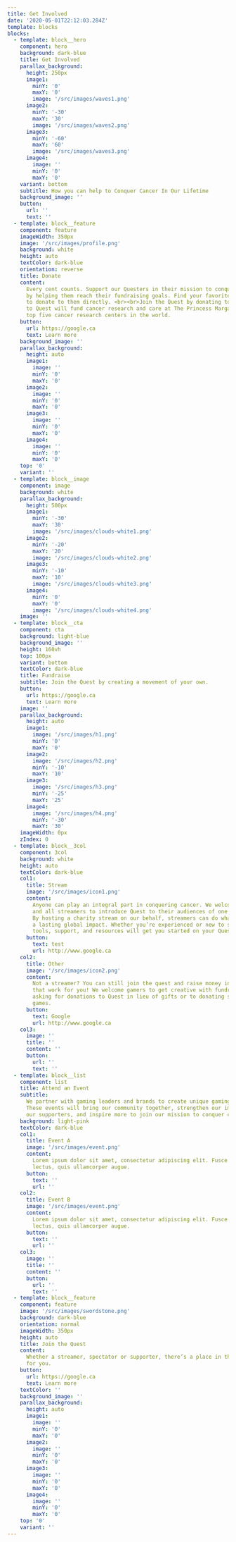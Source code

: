 ```yaml
---
title: Get Involved
date: '2020-05-01T22:12:03.284Z'
template: blocks
blocks:
  - template: block__hero
    component: hero
    background: dark-blue
    title: Get Involved
    parallax_background:
      height: 250px
      image1:
        minY: '0'
        maxY: '0'
        image: '/src/images/waves1.png'
      image2:
        minY: '-30'
        maxY: '30'
        image: '/src/images/waves2.png'
      image3:
        minY: '-60'
        maxY: '60'
        image: '/src/images/waves3.png'
      image4:
        image: ''
        minY: '0'
        maxY: '0'
    variant: bottom
    subtitle: How you can help to Conquer Cancer In Our Lifetime
    background_image: ''
    button:
      url: ''
      text: ''
  - template: block__feature
    component: feature
    imageWidth: 350px
    image: '/src/images/profile.png'
    background: white
    height: auto
    textColor: dark-blue
    orientation: reverse
    title: Donate
    content:
      Every cent counts. Support our Questers in their mission to conquer cancer
      by helping them reach their fundraising goals. Find your favorite streamers’ profiles
      to donate to them directly. <br><br>Join the Quest by donating today. Donations
      to Quest will fund cancer research and care at The Princess Margaret, one of the
      top five cancer research centers in the world.
    button:
      url: https://google.ca
      text: Learn more
    background_image: ''
    parallax_background:
      height: auto
      image1:
        image: ''
        minY: '0'
        maxY: '0'
      image2:
        image: ''
        minY: '0'
        maxY: '0'
      image3:
        image: ''
        minY: '0'
        maxY: '0'
      image4:
        image: ''
        minY: '0'
        maxY: '0'
    top: '0'
    variant: ''
  - template: block__image
    component: image
    background: white
    parallax_background:
      height: 500px
      image1:
        minY: '-30'
        maxY: '30'
        image: '/src/images/clouds-white1.png'
      image2:
        minY: '-20'
        maxY: '20'
        image: '/src/images/clouds-white2.png'
      image3:
        minY: '-10'
        maxY: '10'
        image: '/src/images/clouds-white3.png'
      image4:
        minY: '0'
        maxY: '0'
        image: '/src/images/clouds-white4.png'
    image: ''
  - template: block__cta
    component: cta
    background: light-blue
    background_image: ''
    height: 160vh
    top: 100px
    variant: bottom
    textColor: dark-blue
    title: Fundraise
    subtitle: Join the Quest by creating a movement of your own.
    button:
      url: https://google.ca
      text: Learn more
    image: ''
    parallax_background:
      height: auto
      image1:
        image: '/src/images/h1.png'
        minY: '0'
        maxY: '0'
      image2:
        image: '/src/images/h2.png'
        minY: '-10'
        maxY: '10'
      image3:
        image: '/src/images/h3.png'
        minY: '-25'
        maxY: '25'
      image4:
        image: '/src/images/h4.png'
        minY: '-30'
        maxY: '30'
    imageWidth: 0px
    zIndex: 0
  - template: block__3col
    component: 3col
    background: white
    height: auto
    textColor: dark-blue
    col1:
      title: Stream
      image: '/src/images/icon1.png'
      content:
        Anyone can play an integral part in conquering cancer. We welcome any
        and all streamers to introduce Quest to their audiences of one or millions.
        By hosting a charity stream on our behalf, streamers can do what they love for
        a lasting global impact. Whether you’re experienced or new to streaming, our
        tools, support, and resources will get you started on your Quest today.
      button:
        text: test
        url: http://www.google.ca
    col2:
      title: Other
      image: '/src/images/icon2.png'
      content:
        Not a streamer? You can still join the quest and raise money in ways
        that work for you! We welcome gamers to get creative with fundraising, from
        asking for donations to Quest in lieu of gifts or to donating sales of video
        games.
      button:
        text: Google
        url: http://www.google.ca
    col3:
      image: ''
      title: ''
      content: ''
      button:
        url: ''
        text: ''
  - template: block__list
    component: list
    title: Attend an Event
    subtitle:
      We partner with gaming leaders and brands to create unique gaming experiences.
      These events will bring our community together, strengthen our impact, celebrate
      our supporters, and inspire more to join our mission to conquer cancer.
    background: light-pink
    textColor: dark-blue
    col1:
      title: Event A
      image: '/src/images/event.png'
      content:
        Lorem ipsum dolor sit amet, consectetur adipiscing elit. Fusce at vehicula
        lectus, quis ullamcorper augue.
      button:
        text: ''
        url: ''
    col2:
      title: Event B
      image: '/src/images/event.png'
      content:
        Lorem ipsum dolor sit amet, consectetur adipiscing elit. Fusce at vehicula
        lectus, quis ullamcorper augue.
      button:
        text: ''
        url: ''
    col3:
      image: ''
      title: ''
      content: ''
      button:
        url: ''
        text: ''
  - template: block__feature
    component: feature
    image: '/src/images/swordstone.png'
    background: dark-blue
    orientation: normal
    imageWidth: 350px
    height: auto
    title: Join the Quest
    content:
      Whether a streamer, spectator or supporter, there’s a place in this Quest
      for you.
    button:
      url: https://google.ca
      text: Learn more
    textColor: ''
    background_image: ''
    parallax_background:
      height: auto
      image1:
        image: ''
        minY: '0'
        maxY: '0'
      image2:
        image: ''
        minY: '0'
        maxY: '0'
      image3:
        image: ''
        minY: '0'
        maxY: '0'
      image4:
        image: ''
        minY: '0'
        maxY: '0'
    top: '0'
    variant: ''
---
```

